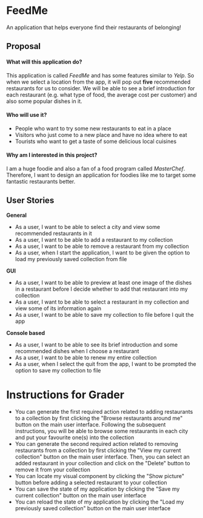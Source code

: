 # FeedMe
An application that helps everyone find their restaurants of belonging!

## Proposal
#### What will this application do?
This application is called *FeedMe* and has some features similar to *Yelp*. So when we select a location from the 
app, it will pop out **five** recommended restaurants for us to consider. We will be able to see a brief introduction 
for each restaurant (e.g. what type of food, the average cost per customer) and also some popular dishes in it.

#### Who will use it?
- People who want to try some new restaurants to eat in a place
- Visitors who just come to a new place and have no idea where to eat
- Tourists who want to get a taste of some delicious local cuisines

#### Why am I interested in this project?
I am a huge foodie and also a fan of a food program called _MasterChef_. Therefore, I want to design an application 
for foodies like me to target some fantastic restaurants better.


## User Stories
__General__
- As a user, I want to be able to select a city and view some recommended restaurants in it
- As a user, I want to be able to add a restaurant to my collection
- As a user, I want to be able to remove a restaurant from my collection
- As a user, when I start the application, I want to be given the option to load my previously saved collection from file

__GUI__
- As a user, I want to be able to preview at least one image of the dishes in a restaurant before I decide whether to add that restaurant into my collection
- As a user, I want to be able to select a restaurant in my collection and view some of its information again
- As a user, I want to be able to save my collection to file before I quit the app

__Console based__
- As a user, I want to be able to see its brief introduction and some recommended dishes when I choose a restaurant
- As a user, I want to be able to renew my entire collection
- As a user, when I select the quit from the app, I want to be prompted the option to save my collection to file


# Instructions for Grader

- You can generate the first required action related to adding restaurants to a collection by first clicking the "Browse restaurants around me" button on the main user interface. Following the subsequent instructions, you will be able to browse some restaurants in each city and put your favourite one(s) into the collection   
- You can generate the second required action related to removing restaurants from a collection by first clicking the "View my current collection" button on the main user interface. Then, you can select an added restaurant in your collection and click on the "Delete" button to remove it from your collection
- You can locate my visual component by clicking the "Show picture" button before adding a selected restaurant to your collection
- You can save the state of my application by clicking the "Save my current collection" button on the main user interface
- You can reload the state of my application by clicking the "Load my previously saved collection" button on the main user interface





